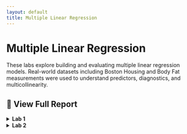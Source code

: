 ```yaml
---
layout: default
title: Multiple Linear Regression
---
```


# Multiple Linear Regression 

These labs explore building and evaluating multiple linear regression models. Real-world datasets including Boston Housing and Body Fat measurements were used to understand predictors, diagnostics, and multicollinearity.

## 📄 View Full Report


<details>
<summary><strong>Lab 1</strong></summary>

<iframe src="/pdfs/DSA8020_RLab2_Sliger_Meredith.pdf" width="100%" height="800px" style="border: none;"></iframe>

[📥 Download PDF](/pdfs/DSA8020_RLab2_Sliger_Meredith.pdf)

</details>

<details>
<summary><strong>Lab 2</strong></summary>

<iframe src="/pdfs/DSA8020_RLab3_Sliger_Meredith.pdf" width="100%" height="800px" style="border: none;"></iframe>

[📥 Download PDF](/pdfs/DSA8020_RLab3_Sliger_Meredith.pdf)

</details>

